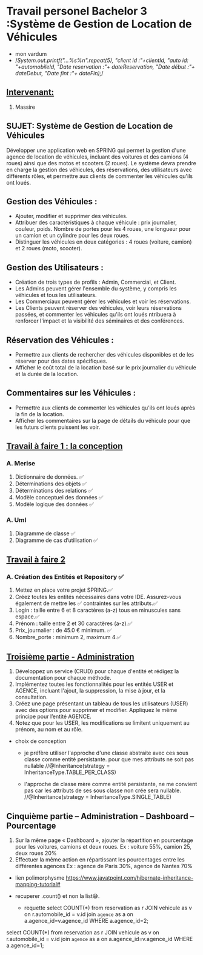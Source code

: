 # Travail personel Bachelor 3 :Système de Gestion de Location de Véhicules
* mon vardum
*   /*System.out.printf("...%s%n".repeat(5),
    "client id :"+clientId,
    "auto id: "+automobileId,
    "Date reservation :"+ dateReservation,
    "Date début :"+ dateDebut,
    "Date fint :"+ dateFin);*/
## <ins> Intervenant:</ins>

1. Massire

## SUJET: Système de Gestion de Location de Véhicules
Développer une application web en SPRING qui permet la gestion d'une agence de
location de véhicules, incluant des voitures et des camions (4 roues) ainsi que des motos
et scooters (2 roues). Le système devra prendre en charge la gestion des véhicules, des
réservations, des utilisateurs avec différents rôles, et permettre aux clients de commenter
les véhicules qu'ils ont loués.

## Gestion des Véhicules :
* Ajouter, modifier et supprimer des véhicules.
* Attribuer des caractéristiques à chaque véhicule : prix journalier, couleur,
  poids. Nombre de portes pour les 4 roues, une longueur pour un camion et
  un cylindre pour les deux roues.
* Distinguer les véhicules en deux catégories : 4 roues (voiture, camion) et 2
  roues (moto, scooter).


## Gestion des Utilisateurs :
* Création de trois types de profils : Admin, Commercial, et Client.
* Les Admins peuvent gérer l'ensemble du système, y compris les véhicules
et tous les utilisateurs.
* Les Commerciaux peuvent gérer les véhicules et voir les réservations.
* Les Clients peuvent réserver des véhicules, voir leurs réservations passées,
et commenter les véhicules qu'ils ont loués
ntribuera à renforcer l'impact et la visibilité des séminaires et des conférences.


## Réservation des Véhicules :
* Permettre aux clients de rechercher des véhicules disponibles et de les
réserver pour des dates spécifiques.
* Afficher le coût total de la location basé sur le prix journalier du véhicule et
la durée de la location.


## Commentaires sur les Véhicules :
* Permettre aux clients de commenter les véhicules qu'ils ont loués après la
fin de la location.
* Afficher les commentaires sur la page de détails du véhicule pour que les
futurs clients puissent les voir.

## <ins>Travail à faire 1 : la conception<ins>
### A. Merise
1. Dictionnaire de données. ✅
2. Déterminations des objets ✅
3. Déterminations des relations ✅
4. Modèle conceptuel des données ✅
5. Modèle logique des données ✅

### A. Uml
1. Diagramme de classe ✅
2. Diagramme de cas d’utilisation ✅

## <ins>Travail à faire 2 <ins>
### A. Création des Entités et Repository ✅
1. Mettez en place votre projet SPRING.✅
2. Créez toutes les entités nécessaires dans votre IDE. Assurez-vous également de mettre les ✅
   contraintes sur les attributs.✅
3. Login : taille entre 6 et 8 caractères (a-z) tous en minuscules sans espace.✅
4. Prénom : taille entre 2 et 30 caractères (a-z).✅
5. Prix_journalier : de 45.0 € minimum. ✅
6. Nombre_porte : minimum 2, maximum 4.✅

## <ins>Troisième partie - Administration<ins>
1. Développez un service (CRUD) pour chaque d'entité et rédigez la documentation pour chaque
méthode. 
2. Implémentez toutes les fonctionnalités pour les entités USER et AGENCE, incluant l'ajout,
la suppression, la mise à jour, et la consultation.
3. Créez une page présentant un tableau de tous les utilisateurs (USER) avec des options pour supprimer
et modifier. Appliquez le même principe pour l’entité AGENCE.
4. Notez que pour les USER, les modifications se limitent uniquement au prénom, au nom et au rôle.

- choix de conception
  - je préfère utiliser l'approche d'une classe abstraite avec 
    ces sous classe comme entité persistante. pour que mes attributs ne soit pas nullable 
  //@Inheritance(strategy = InheritanceType.TABLE_PER_CLASS)

  - l'approche de classe mère comme entité persistante, ne me convient pas
    car les attributs de ses sous classe non crée sera nullable.
    //@Inheritance(strategy = InheritanceType.SINGLE_TABLE)

## Cinquième partie – Administration – Dashboard – Pourcentage
1. Sur la même page « Dashboard », ajouter la répartition en pourcentage pour les voitures, camions et deux roues.
   Ex : voiture 55%, camion 25, deux roues 20%
2. Effectuer la même action en répartissant les pourcentages entre les différentes agences
   Ex : agence de Paris 30%, agence de Nantes 70%













- lien polimorphysme
  https://www.javatpoint.com/hibernate-inheritance-mapping-tutorial#
- recuperer .count() et non la list😅.

  - requette
    select COUNT(*) from reservation as r JOIN vehicule as v on r.automobile_id = v.id join `agence` as a on a.agence_id=v.agence_id WHERE a.agence_id=2;

select COUNT(*) from reservation as r JOIN vehicule as v on r.automobile_id = v.id join `agence` as a on a.agence_id=v.agence_id WHERE a.agence_id=1;